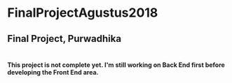 # FinalProjectAgustus2018

<h2> Final Project, Purwadhika <h1>

<h4> This project is not complete yet. I'm still working on Back End first before developing the Front End area. </h4>
